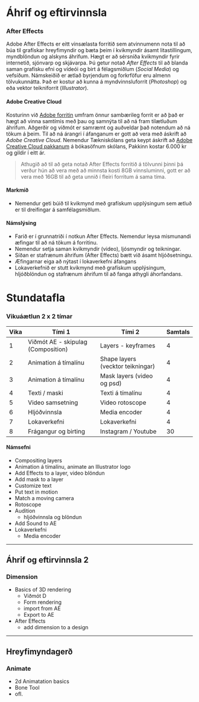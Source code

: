 #  Áhrif og eftirvinnsla

### After Effects

Adobe After Effects er eitt vinsælasta forritið sem atvinnumenn nota til að búa til grafískar hreyfimyndir og bæta þeim í kvikmyndir ásamt litastillingum, myndblöndun og alskyns áhrifum. Hægt er að sérsníða kvikmyndir fyrir internetið, sjónvarp og skjávarpa. Þú getur notað _After Effects_ til að blanda saman grafísku efni og vídeói og birt á félagsmiðlum (_Social Media_) og vefsíðum. Námskeiðið er ætlað byrjendum og forkrföfur eru almenn tölvukunnátta. Það er kostur að kunna á myndvinnsluforrit (_Photoshop_) og eða vektor teikniforrit (_Illustrator_).

#### Adobe Creative Cloud

Kosturinn við [Adobe forritin](https://www.adobe.com/creativecloud.html) umfram önnur sambærileg forrit er að það er hægt að vinna samtímis með þau og samnýta til að ná fram tilætluðum áhrifum. Aðgerðir og viðmót er samræmt og auðveldar það notendum að ná tökum á þeim.  Til að ná árangri í áfanganum er gott að vera með áskrift að _Adobe Creative Cloud_. Nemendur Tækniskólans geta keypt áskrift að [Adobe Creative Cloud pakkanum](https://tskoli.is/tolvuthjonusta/) á bókasöfnum skólans, Pakkinn kostar 6.000 kr og gildir í eitt ár.

> Athugið að til að geta notað After Effects forritið á tölvunni þinni þá verður hún að vera með að minnsta kosti 8GB vinnsluminni, gott er að vera með 16GB til að geta unnið í fleiri forritum á sama tíma.

#### Markmið

- Nemendur geti búið til kvikmynd með grafískum upplýsingum sem ætluð er til dreifingar á samfélagsmiðlum. 

#### Námslýsing

- Farið er í grunnatriði í notkun After Effects. Nemendur leysa mismunandi æfingar  til að ná tökum á forritinu.
- Nemendur setja saman kvikmyndir (video), ljósmyndir og teikningar. 
- Síðan er stafrænum áhrifum (After Effects) bætt við ásamt hljóðsetningu.
- Æfingarnar eiga að nýtast í lokaverkefni áfangans
- Lokaverkefnið er stutt kvikmynd með grafískum upplýsingum, hljóðblöndun og stafrænum áhrifum til að fanga athygli áhorfandans.  

# Stundatafla

### Vikuáætlun 2 x 2 tímar

| Vika | Tími 1  | Tími 2 | Samtals |
| --- | --- | --- | --- |
| 1 | Viðmót AE - skipulag (Composition) | Layers - keyframes |  4 |
| 2 | Animation á tímalínu | Shape layers (vecktor teikningar) |  4 | 
| 3 | Animation á tímalínu | Mask layers (video og psd)|  4 |  
| 4 | Texti / maski | Texti á tímalínu |  4 |  
| 5 | Video samsetning | Video rotoscope |  4 | 
| 6 | Hljóðvinnsla | Media encoder |  4 |
| 7 | Lokaverkefni | Lokaverkefni |  4 |  
| 8 | Frágangur og birting | Instagram / Youtube |  30 |

#### Námsefni

- Compositing layers
- Animation á tímalínu, animate an Illustrator logo
- Add Effects to a layer, video blöndun
- Add mask to a layer
- Customize text
- Put text in motion
- Match a moving camera
- Rotoscope
- Audition
  - hljóðvinnsla og blöndun
- Add Sound to AE
- Lokaverkefni
  - Media encoder

--- 

##  Áhrif og eftirvinnsla 2

### Dimension
- Basics of 3D rendering
  - Viðmót D
  - Form rendering
  - import from AE
  - Export to AE
- After Effects
  - add dimension to a design

---

## Hreyfimyndagerð

### Animate

- 2d Animatation basics
- Bone Tool
- ofl.


